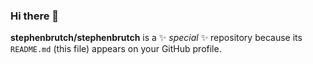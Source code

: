 ### Hi there 👋


**stephenbrutch/stephenbrutch** is a ✨ _special_ ✨ repository because its `README.md` (this file) appears on your GitHub profile.

